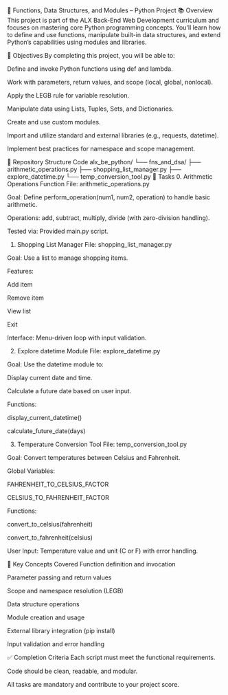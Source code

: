 🧠 Functions, Data Structures, and Modules – Python Project
📚 Overview
This project is part of the ALX Back-End Web Development curriculum and focuses on mastering core Python programming concepts. You'll learn how to define and use functions, manipulate built-in data structures, and extend Python’s capabilities using modules and libraries.

🎯 Objectives
By completing this project, you will be able to:

Define and invoke Python functions using def and lambda.

Work with parameters, return values, and scope (local, global, nonlocal).

Apply the LEGB rule for variable resolution.

Manipulate data using Lists, Tuples, Sets, and Dictionaries.

Create and use custom modules.

Import and utilize standard and external libraries (e.g., requests, datetime).

Implement best practices for namespace and scope management.

📁 Repository Structure
Code
alx_be_python/
└── fns_and_dsa/
    ├── arithmetic_operations.py
    ├── shopping_list_manager.py
    ├── explore_datetime.py
    └── temp_conversion_tool.py
🧪 Tasks
0. Arithmetic Operations Function
File: arithmetic_operations.py

Goal: Define perform_operation(num1, num2, operation) to handle basic arithmetic.

Operations: add, subtract, multiply, divide (with zero-division handling).

Tested via: Provided main.py script.

1. Shopping List Manager
File: shopping_list_manager.py

Goal: Use a list to manage shopping items.

Features:

Add item

Remove item

View list

Exit

Interface: Menu-driven loop with input validation.

2. Explore datetime Module
File: explore_datetime.py

Goal: Use the datetime module to:

Display current date and time.

Calculate a future date based on user input.

Functions:

display_current_datetime()

calculate_future_date(days)

3. Temperature Conversion Tool
File: temp_conversion_tool.py

Goal: Convert temperatures between Celsius and Fahrenheit.

Global Variables:

FAHRENHEIT_TO_CELSIUS_FACTOR

CELSIUS_TO_FAHRENHEIT_FACTOR

Functions:

convert_to_celsius(fahrenheit)

convert_to_fahrenheit(celsius)

User Input: Temperature value and unit (C or F) with error handling.

🧠 Key Concepts Covered
Function definition and invocation

Parameter passing and return values

Scope and namespace resolution (LEGB)

Data structure operations

Module creation and usage

External library integration (pip install)

Input validation and error handling

✅ Completion Criteria
Each script must meet the functional requirements.

Code should be clean, readable, and modular.

All tasks are mandatory and contribute to your project score.